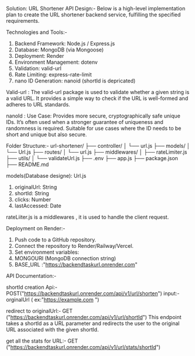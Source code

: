 Solution: URL Shortener API Design:-
Below is a high-level implementation plan to create the URL shortener backend service, fulfilling the specified requirements.

Technologies and Tools:-

1. Backend Framework: Node.js / Express.js
2. Database: MongoDB (via Mongoose)
3. Deployment: Render
4. Environment Management: dotenv
5. Validation: valid-url
6. Rate Limiting: express-rate-limit
7. nano ID Generation: nanoid (shortId is depricated)

Valid-url : The valid-url package is used to validate whether a given string is a valid URL. It provides a simple way to check if the URL is well-formed and adheres to URL standards.

nanoId : Use Case: Provides more secure, cryptographically safe unique IDs. It’s often used when a stronger guarantee of uniqueness and randomness is required. Suitable for use cases where the ID needs to be short and unique but also secure.

Folder Structure:-
url-shortener/
├── controller/
│ └── url.js
├── models/
│ └── Url.js
├── routes/
│ └── url.js
├── middlewares/
│ ├── rateLimiter.js
├── utils/
│ └── validateUrl.js
├── .env
├── app.js
├── package.json
├── README.md

models(Database designe):
Url.js

1.  originalUrl: String
2.  shortId: String
3.  clicks: Number
4.  lastAccessed: Date

rateLiiter.js is a middlewares , it is used to handle the client request.

Deployment on Render:-

1. Push code to a GitHub repository.
2. Connect the repository to Render/Railway/Vercel.
3. Set environment variables:
4. MONGOURI (MongoDB connection string)
5. BASE_URL :"https://backendtaskurl.onrender.com"

API Documentation:-

shortId creation Api:- POST("https://backendtaskurl.onrender.com/api/v1/url/shorten")
input:- orginalUrl ( ex:"https://example.com ")

redirect to originalUrl:- GET ("https://backendtaskurl.onrender.com/api/v1/url/shortId")
This endpoint takes a shortId as a URL parameter and redirects the user to the original URL associated with the given shortId.

get all the stats for URL:- GET ("https://backendtaskurl.onrender.com/api/v1/url/stats/shortId")
